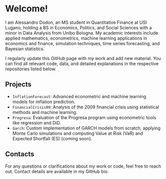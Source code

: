 # Welcome!

I am Alessandro Dodon, an MS student in Quantitative Finance at USI Lugano, holding a BS in Economics, Politics, and Social Sciences with a minor in Data Analysis from Unibo Bologna. My academic interests include applied mathematics, econometrics, machine learning applications in economics and finance, simulation techniques, time series forecasting, and Bayesian statistics.

I regularly update this GitHub page with my work and add new material. You can find all relevant code, data, and detailed explanations in the respective repositories listed below.

## Projects

- `InflationForecast`: Advanced econometric and machine learning models for inflation prediction.
- `FinancialCrisis09`: Analysis of the 2009 financial crisis using statistical methods and machine learning.
- `Progresa`: Evaluation of the Progresa program using econometric tools like regression and DiD.
- `Garch`: Custom implementation of GARCH models from scratch, applying Monte Carlo simulations and computing Value at Risk (VaR) and Expected Shortfall (ES) (coming soon).

## Contacts

For any questions or clarifications about my work or code, feel free to reach out. Contact details are available in my GitHub bio.

